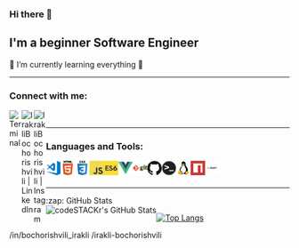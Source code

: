 ### Hi there 👋

## I'm a beginner Software Engineer

 :book:  I’m currently learning everything 🤣

---

### Connect with me:

<!-- [<img align="left" alt="IrakliBochorishvili.com" width="22px" src="https://raw.githubusercontent.com/iconic/open-iconic/master/svg/globe.svg" />][website] Comment -->
[<img align="left" alt="Terminal" width="22px" src="https://www.flaticon.com/svg/vstatic/svg/1384/1384053.svg?token=exp=1613650164~hmac=af9899b7f40bf6f9acc4890bddc7352d" />][facebook]
<!-- [<img align="left" alt="IrakliBochorishvili | Twitter" width="22px" src="https://cdn.jsdelivr.net/npm/simple-icons@v3/icons/twitter.svg" />][twitter] Comment -->
[<img align="left" alt="IrakliBochorishvili | LinkedIn" width="22px" src="https://www.flaticon.com/svg/vstatic/svg/174/174857.svg?token=exp=1613650468~hmac=105f536a7ee960c233197dd409a0359d" />][linkedin]
[<img align="left" alt="IrakliBochorishvili | Instagram" width="22px" src="https://www.flaticon.com/svg/vstatic/svg/174/174855.svg?token=exp=1613650570~hmac=7d9705d2d2d56d3285ccb7e527569747" />][instagram]

<br />

---

### Languages and Tools:

<img align="left" alt="Visual Studio Code" width="26px" src="https://raw.githubusercontent.com/github/explore/80688e429a7d4ef2fca1e82350fe8e3517d3494d/topics/visual-studio-code/visual-studio-code.png" />
<img align="left" alt="HTML5" width="26px" src="https://raw.githubusercontent.com/github/explore/80688e429a7d4ef2fca1e82350fe8e3517d3494d/topics/html/html.png" />
<img align="left" alt="CSS3" width="26px" src="https://raw.githubusercontent.com/github/explore/80688e429a7d4ef2fca1e82350fe8e3517d3494d/topics/css/css.png" />
<img align="left" alt="JavaScript" width="26px" src="https://raw.githubusercontent.com/github/explore/80688e429a7d4ef2fca1e82350fe8e3517d3494d/topics/javascript/javascript.png" />
<img align="left" alt="Terminal" width="26px" src="https://raw.githubusercontent.com/github/explore/80688e429a7d4ef2fca1e82350fe8e3517d3494d/topics/es6/es6.png" />
<img align="left" alt="Vue" width="26px" src="https://raw.githubusercontent.com/github/explore/80688e429a7d4ef2fca1e82350fe8e3517d3494d/topics/vue/vue.png" />
<img align="left" alt="Node.js" width="26px" src="https://raw.githubusercontent.com/github/explore/80688e429a7d4ef2fca1e82350fe8e3517d3494d/topics/git/git.png" />
<img align="left" alt="GitHub" width="26px" src="https://raw.githubusercontent.com/github/explore/78df643247d429f6cc873026c0622819ad797942/topics/github/github.png" />
<img align="left" alt="Terminal" width="26px" src="https://raw.githubusercontent.com/github/explore/80688e429a7d4ef2fca1e82350fe8e3517d3494d/topics/terminal/terminal.png" />
<img align="left" alt="Terminal" width="26px" src="https://raw.githubusercontent.com/github/explore/80688e429a7d4ef2fca1e82350fe8e3517d3494d/topics/linux/linux.png" />
<img align="left" alt="Terminal" width="26px" src="https://raw.githubusercontent.com/github/explore/80688e429a7d4ef2fca1e82350fe8e3517d3494d/topics/npm/npm.png" />
<img align="left" alt="Terminal" width="26px" src="https://raw.githubusercontent.com/github/explore/80688e429a7d4ef2fca1e82350fe8e3517d3494d/topics/jquery/jquery.png" />



<br />
<br />

---


  <summary>:zap: GitHub Stats</summary>

  <img align="left" alt="codeSTACKr's GitHub Stats" src="https://github-readme-stats.koregeo.vercel.app/api?username=koregeo&show_icons=true&hide_border=true" />
  
  [![Top Langs](https://github-readme-stats.vercel.app/api/top-langs/?username=koregeo&layout=compact)](https://github.com/koregeo/github-readme-stats)



[facebook]: https://facebook.com/irakli.bochorishvili.18
[instagram]: https://instagram.com
[linkedin]: https://linkedin.com
[twitter]: https://twitter.com

/in/bochorishvili_irakli
/irakli-bochorishvili



